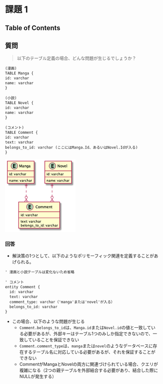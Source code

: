 # 課題 1

## Table of Contents

<!-- START doctoc -->
<!-- END doctoc -->

## 質問

> 以下のテーブル定義の場合、どんな問題が生じるでしょうか？

```
(漫画)
TABLE Manga {
id: varchar
name: varchar
}

(小説)
TABLE Novel {
id: varchar
name: varchar
}

(コメント)
TABLE Comment {
id: varchar
text: varchar
belongs_to_id: varchar (ここにはManga.Id、あるいはNovel.Idが入る)
}
```

![](../../../assets/anti3_before.png)

### 回答

- 解決策の1つとして、以下のようなポリモーフィック関連を定義することがあげられる。

```uml
' 漫画と小説テーブルは変化ないため省略

' コメント
entity Comment {
  id: varchar
  text: varchar
  comment_type: varchar（'manga'または'novel'が入る）
  belongs_to_id: varchar
}
```

- この場合、以下のような問題が生じる
  - `Comment.belongs_to_id`は、`Manga.id`または`Novel.id`の値と一致している必要があるが、外部キーはテーブル1つのみしか指定できないので、一致していることを保証できない
  - `Comment.comment_type`は、`manga`または`novel`のようなデータベースに存在するテーブル名に対応している必要があるが、それを保証することができない
  - CommentがMangaとNovelの両方に関連づけられている場合、クエリが複雑になる（2つの親テーブルを外部結合する必要があり、結合した際にNULLが発生する）